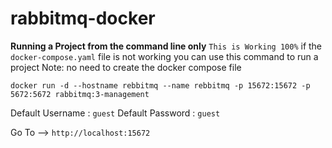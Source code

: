 # rabbitmq-docker


**Running a Project from the command line only** 
`This is Working 100%` if the `docker-compose.yaml` file is not working you can use this command to run a project
Note: no need to create the docker compose file
```
docker run -d --hostname rebbitmq --name rebbitmq -p 15672:15672 -p 5672:5672 rabbitmq:3-management
```

Default Username : `guest`
Default Password : `guest`

Go To --> `http://localhost:15672`
